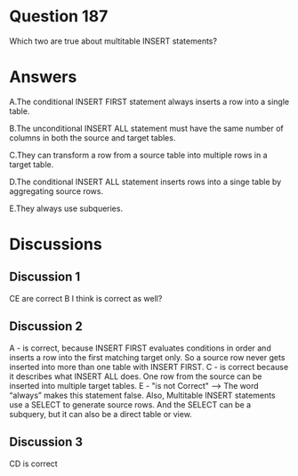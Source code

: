 # Question 187
Which two are true about multitable INSERT statements?

# Answers
A.The conditional INSERT FIRST statement always inserts a row into a single table.

B.The unconditional INSERT ALL statement must have the same number of columns in both the source and target tables.

C.They can transform a row from a source table into multiple rows in a target table.

D.The conditional INSERT ALL statement inserts rows into a singe table by aggregating source rows.

E.They always use subqueries.

# Discussions
## Discussion 1
CE are correct
B I think is correct as well?

## Discussion 2
A - is correct, because INSERT FIRST evaluates conditions in order and inserts a row into the first matching target only. So a source row never gets inserted into more than one table with INSERT FIRST.
C - is correct because it describes what INSERT ALL does. One row from the source can be 
inserted into multiple target tables.
E - "is not Correct" --> The word “always” makes this statement false. Also, Multitable INSERT statements use a SELECT to generate source rows. And the SELECT can be a subquery, but it can also be a direct table or view.

## Discussion 3
CD is correct

